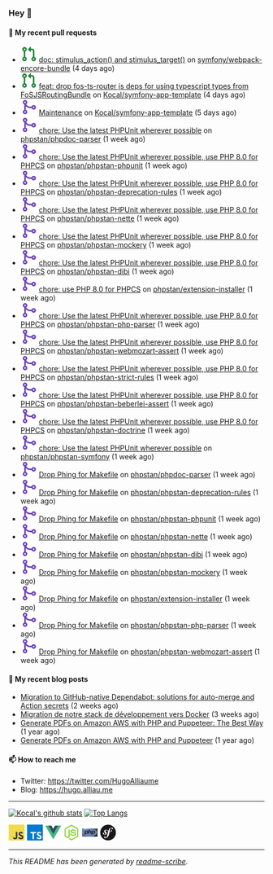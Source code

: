 ### Hey 👋

#### 👷 My recent pull requests

- ![](./assets/pr-open.svg) [doc: stimulus_action() and stimulus_target()](https://github.com/symfony/webpack-encore-bundle/pull/125) on [symfony/webpack-encore-bundle](https://github.com/symfony/webpack-encore-bundle) (4 days ago)
- ![](./assets/pr-open.svg) [feat: drop fos-ts-router js deps for using typescript types from FoSJSRoutingBundle](https://github.com/Kocal/symfony-app-template/pull/486) on [Kocal/symfony-app-template](https://github.com/Kocal/symfony-app-template) (4 days ago)
- ![](./assets/pr-merged.svg) [Maintenance](https://github.com/Kocal/symfony-app-template/pull/477) on [Kocal/symfony-app-template](https://github.com/Kocal/symfony-app-template) (5 days ago)
- ![](./assets/pr-merged.svg) [chore: Use the latest PHPUnit wherever possible](https://github.com/phpstan/phpdoc-parser/pull/76) on [phpstan/phpdoc-parser](https://github.com/phpstan/phpdoc-parser) (1 week ago)
- ![](./assets/pr-merged.svg) [chore: Use the latest PHPUnit wherever possible, use PHP 8.0 for PHPCS](https://github.com/phpstan/phpstan-phpunit/pull/97) on [phpstan/phpstan-phpunit](https://github.com/phpstan/phpstan-phpunit) (1 week ago)
- ![](./assets/pr-merged.svg) [chore: Use the latest PHPUnit wherever possible, use PHP 8.0 for PHPCS](https://github.com/phpstan/phpstan-deprecation-rules/pull/39) on [phpstan/phpstan-deprecation-rules](https://github.com/phpstan/phpstan-deprecation-rules) (1 week ago)
- ![](./assets/pr-merged.svg) [chore: Use the latest PHPUnit wherever possible, use PHP 8.0 for PHPCS](https://github.com/phpstan/phpstan-nette/pull/68) on [phpstan/phpstan-nette](https://github.com/phpstan/phpstan-nette) (1 week ago)
- ![](./assets/pr-merged.svg) [chore: Use the latest PHPUnit wherever possible, use PHP 8.0 for PHPCS](https://github.com/phpstan/phpstan-mockery/pull/31) on [phpstan/phpstan-mockery](https://github.com/phpstan/phpstan-mockery) (1 week ago)
- ![](./assets/pr-merged.svg) [chore: Use the latest PHPUnit wherever possible, use PHP 8.0 for PHPCS](https://github.com/phpstan/phpstan-dibi/pull/12) on [phpstan/phpstan-dibi](https://github.com/phpstan/phpstan-dibi) (1 week ago)
- ![](./assets/pr-merged.svg) [chore: use PHP 8.0 for PHPCS](https://github.com/phpstan/extension-installer/pull/33) on [phpstan/extension-installer](https://github.com/phpstan/extension-installer) (1 week ago)
- ![](./assets/pr-merged.svg) [chore: Use the latest PHPUnit wherever possible, use PHP 8.0 for PHPCS](https://github.com/phpstan/phpstan-php-parser/pull/10) on [phpstan/phpstan-php-parser](https://github.com/phpstan/phpstan-php-parser) (1 week ago)
- ![](./assets/pr-merged.svg) [chore: Use the latest PHPUnit wherever possible, use PHP 8.0 for PHPCS](https://github.com/phpstan/phpstan-webmozart-assert/pull/48) on [phpstan/phpstan-webmozart-assert](https://github.com/phpstan/phpstan-webmozart-assert) (1 week ago)
- ![](./assets/pr-merged.svg) [chore: Use the latest PHPUnit wherever possible, use PHP 8.0 for PHPCS](https://github.com/phpstan/phpstan-strict-rules/pull/126) on [phpstan/phpstan-strict-rules](https://github.com/phpstan/phpstan-strict-rules) (1 week ago)
- ![](./assets/pr-merged.svg) [chore: Use the latest PHPUnit wherever possible, use PHP 8.0 for PHPCS](https://github.com/phpstan/phpstan-beberlei-assert/pull/23) on [phpstan/phpstan-beberlei-assert](https://github.com/phpstan/phpstan-beberlei-assert) (1 week ago)
- ![](./assets/pr-merged.svg) [chore: Use the latest PHPUnit wherever possible, use PHP 8.0 for PHPCS](https://github.com/phpstan/phpstan-doctrine/pull/186) on [phpstan/phpstan-doctrine](https://github.com/phpstan/phpstan-doctrine) (1 week ago)
- ![](./assets/pr-merged.svg) [chore: Use the latest PHPUnit wherever possible](https://github.com/phpstan/phpstan-symfony/pull/162) on [phpstan/phpstan-symfony](https://github.com/phpstan/phpstan-symfony) (1 week ago)
- ![](./assets/pr-merged.svg) [Drop Phing for Makefile](https://github.com/phpstan/phpdoc-parser/pull/75) on [phpstan/phpdoc-parser](https://github.com/phpstan/phpdoc-parser) (1 week ago)
- ![](./assets/pr-merged.svg) [Drop Phing for Makefile](https://github.com/phpstan/phpstan-deprecation-rules/pull/38) on [phpstan/phpstan-deprecation-rules](https://github.com/phpstan/phpstan-deprecation-rules) (1 week ago)
- ![](./assets/pr-merged.svg) [Drop Phing for Makefile](https://github.com/phpstan/phpstan-phpunit/pull/96) on [phpstan/phpstan-phpunit](https://github.com/phpstan/phpstan-phpunit) (1 week ago)
- ![](./assets/pr-merged.svg) [Drop Phing for Makefile](https://github.com/phpstan/phpstan-nette/pull/67) on [phpstan/phpstan-nette](https://github.com/phpstan/phpstan-nette) (1 week ago)
- ![](./assets/pr-merged.svg) [Drop Phing for Makefile](https://github.com/phpstan/phpstan-dibi/pull/11) on [phpstan/phpstan-dibi](https://github.com/phpstan/phpstan-dibi) (1 week ago)
- ![](./assets/pr-merged.svg) [Drop Phing for Makefile](https://github.com/phpstan/phpstan-mockery/pull/30) on [phpstan/phpstan-mockery](https://github.com/phpstan/phpstan-mockery) (1 week ago)
- ![](./assets/pr-merged.svg) [Drop Phing for Makefile](https://github.com/phpstan/extension-installer/pull/32) on [phpstan/extension-installer](https://github.com/phpstan/extension-installer) (1 week ago)
- ![](./assets/pr-merged.svg) [Drop Phing for Makefile](https://github.com/phpstan/phpstan-php-parser/pull/9) on [phpstan/phpstan-php-parser](https://github.com/phpstan/phpstan-php-parser) (1 week ago)
- ![](./assets/pr-merged.svg) [Drop Phing for Makefile](https://github.com/phpstan/phpstan-webmozart-assert/pull/47) on [phpstan/phpstan-webmozart-assert](https://github.com/phpstan/phpstan-webmozart-assert) (1 week ago)

#### 📜 My recent blog posts

- [Migration to GitHub-native Dependabot: solutions for auto-merge and Action secrets](https://hugo.alliau.me/2021/05/04/migration-to-github-native-dependabot-solutions-for-auto-merge-and-action-secrets/) (2 weeks ago)
- [Migration de notre stack de développement vers Docker](https://hugo.alliau.me/2021/04/26/migration-stack-developpement/) (3 weeks ago)
- [Generate PDFs on Amazon AWS with PHP and Puppeteer: The Best Way](https://hugo.alliau.me/2020/04/21/generate-pdfs-on-amazon-aws-with-php-and-puppeteer-the-best-way/) (1 year ago)
- [Generate PDFs on Amazon AWS with PHP and Puppeteer](https://hugo.alliau.me/2020/01/02/generate-pdfs-on-amazon-aws-with-php-and-puppeteer/) (1 year ago)

#### 📫 How to reach me

- Twitter: https://twitter.com/HugoAlliaume
- Blog: https://hugo.alliau.me

---

[![Kocal's github stats](https://github-readme-stats.vercel.app/api?username=Kocal&count_private=true&hide=stars)](https://github.com/anuraghazra/github-readme-stats)
[![Top Langs](https://github-readme-stats.vercel.app/api/top-langs/?username=Kocal&layout=compact)](https://github.com/anuraghazra/github-readme-stats)

<img src="https://raw.githubusercontent.com/devicons/devicon/master/icons/javascript/javascript-original.svg" alt="javascript" title="javascript" width="32" height="32"/> <img src="https://raw.githubusercontent.com/devicons/devicon/master/icons/typescript/typescript-original.svg" alt="typescript" title="typescript" width="32" height="32"/> <img src="https://raw.githubusercontent.com/devicons/devicon/master/icons/vuejs/vuejs-original.svg" alt="vuejs" title="vuejs" width="32" height="32"/> <img src="https://raw.githubusercontent.com/devicons/devicon/master/icons/nodejs/nodejs-original.svg" alt="nodejs" title="nodejs" width="32" height="32"/> <img src="https://raw.githubusercontent.com/devicons/devicon/master/icons/php/php-original.svg" alt="php" title="php" width="32" height="32"/> <img src="https://raw.githubusercontent.com/devicons/devicon/master/icons/symfony/symfony-original.svg" alt="symfony" title="symfony" width="32" height="32"/> 

---

_This README has been generated by [readme-scribe](https://github.com/muesli/readme-scribe/)_.

